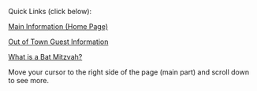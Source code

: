 Quick Links (click below):

[Main Information (Home Page)](/)

[Out of Town Guest Information](/outOfTown)

[What is a Bat Mitzvah?](/whatIsBatMitzvah)

Move your cursor to the right side of the page (main part) and scroll down to see more. 
